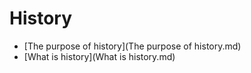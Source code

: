 # History

- [The purpose of history](The purpose of history.md)
- [What is history](What is history.md)
